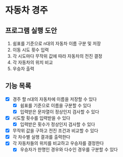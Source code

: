# 자동차 경주

## 프로그램 실행 도안

1. 쉼표를 기준으로 n대의 자동차 이름 구분 및 저장
2. 이동 시도 횟수 입력
3. 각 시도마다 무작위 값에 따라 자동차의 전진 결정
4. 각 자동차의 위치 비교
5. 우승자 출력

## 기능 목록

- [x] 경주 할 n대의 자동차에 이름을 저장할 수 있다
    - [x] 쉼표를 기준으로 이름을 구분할 수 있다
    - [x] 입력받은 문자열이 정상인지 검사할 수 있다
- [x] 시도할 횟수를 입력받을 수 있다
    - [x] 입력받은 횟수가 정상인지 검사할 수 있다
- [x] 무작위 값을 구하고 전진 조건과 비교할 수 있다
- [x] 각 차수별 실행 결과를 출력한다
- [x] 각 자동차들의 위치를 비교하고 우승자를 결정한다
    - [x] 우승자가 한명인 경우와 다수인 경우를 구분할 수 있다